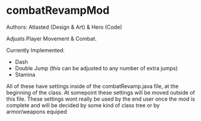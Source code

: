 # combatRevampMod

Authors: Atlasted (Design & Art) & Hero (Code)


Adjusts Player Movement & Combat.

Currently Implemented:
- Dash
- Double Jump (this can be adjusted to any number of extra jumps)
- Stamina

All of these have settings inside of the combatRevamp.java file, at the beginning of the class. At somepoint these settings will be moved outside of this file. These settings wont really be used by the end user once the mod is complete and will be decided by some kind of class tree or by armor/weapons equiped